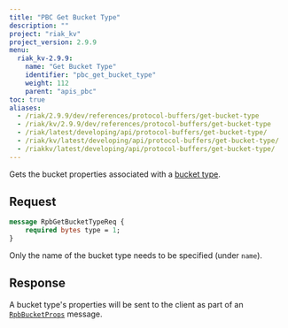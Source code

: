 ```yaml
---
title: "PBC Get Bucket Type"
description: ""
project: "riak_kv"
project_version: 2.9.9
menu:
  riak_kv-2.9.9:
    name: "Get Bucket Type"
    identifier: "pbc_get_bucket_type"
    weight: 112
    parent: "apis_pbc"
toc: true
aliases:
  - /riak/2.9.9/dev/references/protocol-buffers/get-bucket-type
  - /riak/kv/2.9.9/dev/references/protocol-buffers/get-bucket-type
  - /riak/latest/developing/api/protocol-buffers/get-bucket-type/
  - /riak/kv/latest/developing/api/protocol-buffers/get-bucket-type/
  - /riakkv/latest/developing/api/protocol-buffers/get-bucket-type/
---
```


Gets the bucket properties associated with a [bucket type]({{<baseurl>}}riak/kv/2.9.9/using/cluster-operations/bucket-types).

## Request

```protobuf
message RpbGetBucketTypeReq {
    required bytes type = 1;
}
```

Only the name of the bucket type needs to be specified (under `name`).

## Response

A bucket type's properties will be sent to the client as part of an
[`RpbBucketProps`]({{<baseurl>}}riak/kv/2.9.9/developing/api/protocol-buffers/get-bucket-props) message.




